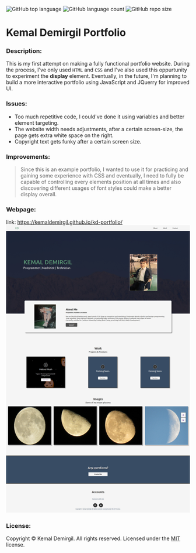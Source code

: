 ![GitHub top language](https://img.shields.io/github/languages/top/kemaldemirgil/kd-portfolio?color=purple)
![GitHub language count](https://img.shields.io/github/languages/count/kemaldemirgil/kd-portfolio?color=yellow&logo=github)
![GitHub repo size](https://img.shields.io/github/repo-size/kemaldemirgil/kd-portfolio?color=gre)

# Kemal Demirgil Portfolio

### Description:
This is my first attempt on making a fully functional portfolio website. During the process, I've only used `HTML` and `CSS` and I've also used this oppurtunity to experiment the **display** element. Eventually, in the future, I'm planning to build a more interactive portfolio using JavaScript and JQuerry for improved UI.

### Issues:
- Too much repetitive code, I could've done it using variables and better element targeting.
- The website width needs adjustments, after a certain screen-size, the page gets extra white space on the right.
- Copyright text gets funky after a certain screen size.

### Improvements:
 >Since this is an example portfolio, I wanted to use it for practicing and gaining some experience with CSS and eventually, I need to fully be capable of controlling every elements position at all times and also discovering different usages of font styles could make a better display overall.

### Webpage:
link: https://kemaldemirgil.github.io/kd-portfolio/
![screenshot-kd-portfolio](assets/images/screenshot-kd-portfolio.jpg)

### License:

Copyright © Kemal Demirgil. All rights reserved.
Licensed under the [MIT](https://github.com/kemaldemirgil/kd-portfolio/blob/main/LICENSE) license.
